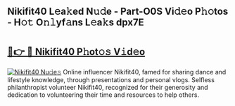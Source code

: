 ## Nikifit40 L𝚎a𝚔ed N𝚞𝚍e - Part-O0S Vi𝚍𝚎o P𝚑𝚘tos - H𝚘𝚝 O𝚗𝚕yf𝚊ns L𝚎a𝚔s dpx7E

# <h2><a href="http://kf756g.oniu.top/?m=Nikifit40">🔗👉 🔴 Nikifit40 P𝚑ot𝚘𝚜 V𝚒d𝚎o</a></h2>

[![Nikifit40 Nu𝚍e𝚜](https://i.imgur.com/0qMVB7G.gif)](http://kf756g.oniu.top/?m=Nikifit40)
Online influencer Nikifit40, famed for sharing dance and lifestyle knowledge, through presentations and personal vlogs. Selfless philanthropist volunteer Nikifit40, recognized for their generosity and dedication to volunteering their time and resources to help others.  
